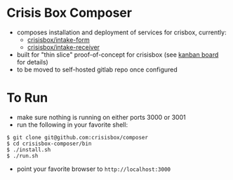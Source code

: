 # Crisis Box Composer

* composes installation and deployment of services for crisbox, currently:
  * [crisisbox/intake-form](https://github.com/crisisbox/intake-form)
  * [crisisbox/intake-receiver](https://github.com/crisisbox-intake-receiver)
* built for "thin slice" proof-of-concept for crisisbox (see [kanban board](https://apps.unite.tech/grain/XLesz7hbLomKAtL2AfzT53) for details)
* to be moved to self-hosted gitlab repo once configured

# To Run

* make sure nothing is running on either ports 3000 or 3001
* run the following in your favorite shell:

```
$ git clone git@github.com:crisisbox/composer
$ cd crisisbox-composer/bin
$ ./install.sh
$ ./run.sh
```

* point your favorite browser to `http://localhost:3000`
